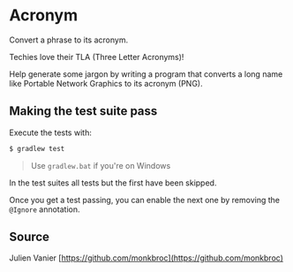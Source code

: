 # Acronym

Convert a phrase to its acronym.

Techies love their TLA (Three Letter Acronyms)!

Help generate some jargon by writing a program that converts a long name
like Portable Network Graphics to its acronym (PNG).


## Making the test suite pass

Execute the tests with:

```bash
$ gradlew test
```

> Use `gradlew.bat` if you're on Windows

In the test suites all tests but the first have been skipped.

Once you get a test passing, you can enable the next one by removing the
`@Ignore` annotation.

## Source

Julien Vanier [https://github.com/monkbroc](https://github.com/monkbroc)

